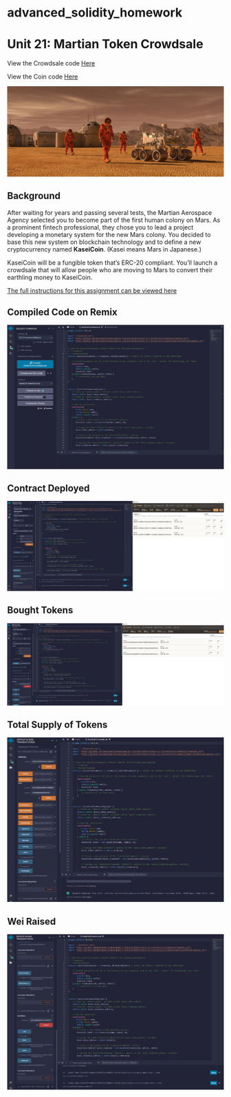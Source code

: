 # advanced_solidity_homework

# Unit 21: Martian Token Crowdsale

View the Crowdsale code [Here](https://github.com/themichaelfoley/advanced_solidity_homework/blob/main/Starter_Code/KaseiCoinCrowdsale.sol)

View the Coin code [Here](https://github.com/themichaelfoley/advanced_solidity_homework/blob/main/Starter_Code/KaseiCoin.sol)

![alt=""](Images/application-image.png)

## Background

After waiting for years and passing several tests, the Martian Aerospace Agency selected you to become part of the first human colony on Mars. As a prominent fintech professional, they chose you to lead a project developing a monetary system for the new Mars colony. You decided to base this new system on blockchain technology and to define a new cryptocurrency named **KaseiCoin**. (Kasei means Mars in Japanese.)

KaseiCoin will be a fungible token that’s ERC-20 compliant. You’ll launch a crowdsale that will allow people who are moving to Mars to convert their earthling money to KaseiCoin.

[The full instructions for this assignment can be viewed here]()

## Compiled Code on Remix
![compiled](Images/compiled_kasei.png)

## Contract Deployed
![deployed](Images/deployed_contract.png)

## Bought Tokens
![bought_tokens](Images/tokens_bought.png)

## Total Supply of Tokens
![token_supply](Images/token_supply.png)

## Wei Raised
![wei_raised](Images/wei_raised.png)